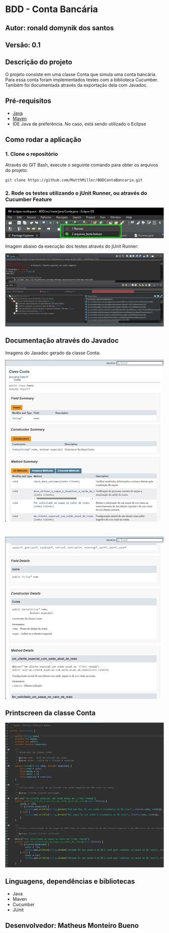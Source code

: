 # BDD - Conta Bancária

## Autor: ronald domynik dos santos

## Versão: 0.1

## Descrição do projeto

O projeto consiste em uma classe Conta que simula uma conta bancária. Para essa conta foram implementados testes com a biblioteca Cucumber. Também foi documentada através da exportação dela com Javadoc.

## Pré-requisitos

- [Java](https://www.java.com/pt-BR/)
- [Maven](https://maven.apache.org/)
- IDE Java de preferência. No caso, está sendo utilizado o Eclipse

## Como rodar a aplicação

### 1. Clone o repositório

Através do GIT Bash, execute o seguinte comando para obter os arquivos do projeto:

```bash
git clone https://github.com/MatthMiller/BDDContaBancaria.git
```

### 2. Rode os testes utilizando o jUnit Runner, ou através do Cucumber Feature

![Aba Run do Eclipse](repo-images/runner.jpg)

Imagem abaixo da execução dos testes através do jUnit Runner:

![Testes com jUnit](repo-images/resultado_testes.jpg)

## Documentação através do Javadoc

Imagens do Javadoc gerado da classe Conta:

![Imagem documentação Javadoc](repo-images/javadoc_1.jpg)

<br>

![Imagem documentação Javadoc](repo-images/javadoc_2.jpg)

## Printscreen da classe Conta

![Código da classe conta](repo-images/classe.jpg)

## Linguagens, dependências e bibliotecas

- Java
- Maven
- Cucumber
- JUnit

## Desenvolvedor: Matheus Monteiro Bueno
